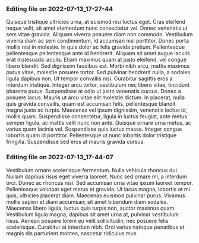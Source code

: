 

### Editing file on 2022-07-13_17-27-44

Quisque tristique ultricies urna, at euismod nisi luctus eget. Cras eleifend neque velit, sit amet elementum nunc consectetur vel. Donec venenatis ut sem vitae gravida. Aliquam viverra posuere diam non commodo. Vestibulum viverra diam ac sem condimentum, id accumsan nisl porttitor. Donec porta mollis nisi in molestie. In quis dolor ac felis gravida pretium. Pellentesque pellentesque pellentesque ante id hendrerit. Aliquam sit amet augue iaculis erat malesuada iaculis. Etiam maximus quam at justo eleifend, vel congue libero blandit. Sed dignissim faucibus est. Morbi nibh arcu, mattis maximus purus vitae, molestie posuere tortor. Sed pulvinar hendrerit nulla, a sodales ligula dapibus non. Ut tempor convallis nisi. Curabitur sagittis eros a interdum tristique. Integer arcu tortor, vestibulum nec libero vitae, tincidunt pharetra purus.
Suspendisse at odio ut justo venenatis cursus. Donec a posuere lacus. Mauris ut arcu vitae elit molestie dictum. In placerat, nulla quis gravida convallis, quam est accumsan felis, pellentesque blandit magna justo ac turpis. Maecenas vel ipsum dignissim, venenatis lectus id, mollis quam. Suspendisse consectetur, ligula in luctus feugiat, ante metus semper ligula, ac mattis velit nunc non ante. Quisque ornare urna metus, ac varius quam lacinia vel. Suspendisse quis luctus massa. Integer congue lobortis quam id porttitor. Pellentesque ut nunc lobortis dolor tristique fringilla. Suspendisse sed eros at mauris gravida cursus.




### Editing file on 2022-07-13_17-44-07

Vestibulum ornare scelerisque fermentum. Nulla vehicula rhoncus dui. Nullam dapibus risus eget viverra laoreet. Nunc sed ornare mi, a interdum orci. Donec ac rhoncus nisi. Sed accumsan urna vitae ipsum laoreet tempor. Pellentesque volutpat eget metus et gravida. Ut lacus magna, lobortis at mi quis, ultricies placerat diam. Maecenas euismod pulvinar purus. Vivamus mollis sapien et diam accumsan, sit amet bibendum diam sodales. Maecenas libero ligula, luctus quis turpis non, auctor maximus quam. Vestibulum ligula magna, dapibus sit amet urna at, pulvinar vestibulum risus. Aenean posuere lorem eu velit sollicitudin, nec posuere felis scelerisque. Curabitur at interdum nibh. Orci varius natoque penatibus et magnis dis parturient montes, nascetur ridiculus mus.


